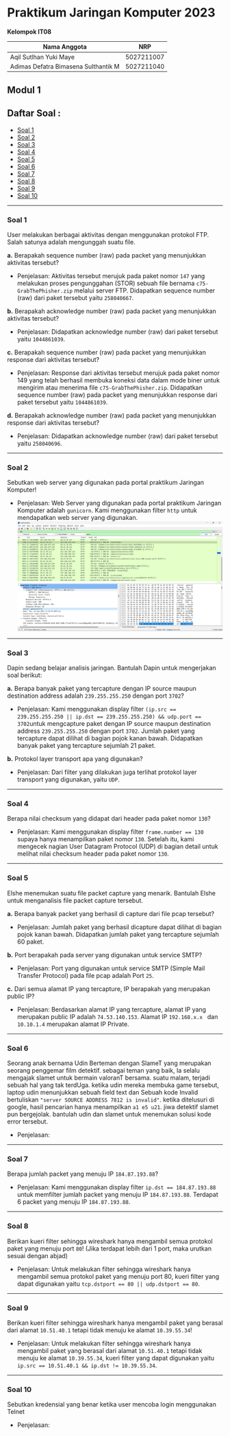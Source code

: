 # Praktikum Jaringan Komputer 2023

**Kelompok IT08**

Nama Anggota | NRP
------------------- | --------------		
Aqil Sutlhan Yuki Maye | 5027211007
Adimas Defatra Bimasena Sulthantik M | 5027211040

## Modul 1

## Daftar Soal :
- [Soal 1](#soal-1)
- [Soal 2](#soal-2)
- [Soal 3](#soal-3)
- [Soal 4](#soal-4)
- [Soal 5](#soal-5)
- [Soal 6](#soal-6)
- [Soal 7](#soal-7)
- [Soal 8](#soal-8)
- [Soal 9](#soal-9)
- [Soal 10](#soal-10)

---
### Soal 1
User melakukan berbagai aktivitas dengan menggunakan protokol FTP. Salah satunya adalah mengunggah suatu file.

**a.** Berapakah sequence number (raw) pada packet yang menunjukkan aktivitas tersebut? 
- Penjelasan:
Aktivitas tersebut merujuk pada paket nomor `147` yang melakukan proses pengunggahan (STOR) sebuah file bernama `c75-GrabThePhisher.zip` melalui server FTP. Didapatkan sequence number (raw) dari paket tersebut yaitu `258040667`.


**b.** Berapakah acknowledge number (raw) pada packet yang menunjukkan aktivitas tersebut? 
- Penjelasan:
Didapatkan acknowledge number (raw) dari paket tersebut yaitu `1044861039`.


**c.** Berapakah sequence number (raw) pada packet yang menunjukkan response dari aktivitas tersebut?
- Penjelasan:
Response dari aktivitas tersebut merujuk pada paket nomor 149 yang telah berhasil membuka koneksi data dalam mode biner untuk mengirim atau menerima file `c75-GrabThePhisher.zip`. Didapatkan sequence number (raw) pada packet yang menunjukkan response dari paket tersebut yaitu `1044861039`.


**d.** Berapakah acknowledge number (raw) pada packet yang menunjukkan response dari aktivitas tersebut?
- Penjelasan: 
Didapatkan acknowledge number (raw) dari paket tersebut yaitu `258040696`.

---
### Soal 2
Sebutkan web server yang digunakan pada portal praktikum Jaringan Komputer!
- Penjelasan:
Web Server yang digunakan pada portal praktikum Jaringan Komputer adalah `gunicorn`. Kami menggunakan filter `http` untuk mendapatkan web server yang digunakan.
![Foto](./img/2.png)

---
### Soal 3
Dapin sedang belajar analisis jaringan. Bantulah Dapin untuk mengerjakan soal berikut:

**a.** Berapa banyak paket yang tercapture dengan IP source maupun destination address adalah `239.255.255.250` dengan port `3702`? 
- Penjelasan:
Kami menggunakan display filter `(ip.src == 239.255.255.250 || ip.dst == 239.255.255.250) && udp.port == 3702`untuk mengcapture paket dengan IP source maupun destination address `239.255.255.250` dengan port `3702`. Jumlah paket yang tercapture dapat dilihat di bagian pojok kanan bawah. Didapatkan banyak paket yang tercapture sejumlah 21 paket.


**b.** Protokol layer transport apa yang digunakan?
- Penjelasan:
Dari filter yang dilakukan juga terlihat protokol layer transport yang digunakan, yaitu `UDP`.


---
### Soal 4
Berapa nilai checksum yang didapat dari header pada paket nomor `130`?
- Penjelasan:
Kami menggunakan display filter `frame.number == 130` supaya hanya menampilkan paket nomor `130`. Setelah itu, kami mengecek nagian User Datagram Protocol (UDP) di bagian detail untuk melihat nilai checksum header pada paket nomor `130`.

---
### Soal 5
Elshe menemukan suatu file packet capture yang menarik. Bantulah Elshe untuk menganalisis file packet capture tersebut.

**a.** Berapa banyak packet yang berhasil di capture dari file pcap tersebut?
- Penjelasan:
Jumlah paket yang berhasil dicapture dapat dilihat di bagian pojok kanan bawah. Didapatkan jumlah paket yang tercapture sejumlah 60 paket.


**b.** Port berapakah pada server yang digunakan untuk service SMTP? 
- Penjelasan:
Port yang digunakan untuk service SMTP (Simple Mail Transfer Protocol) pada file pcap adalah Port `25`.


**c.** Dari semua alamat IP yang tercapture, IP berapakah yang merupakan public IP?
- Penjelasan:
Berdasarkan alamat IP yang tercapture, alamat IP yang merupakan public IP adalah `74.53.140.153`. Alamat IP `192.168.x.x ` dan `10.10.1.4` merupakan alamat IP Private.


---
### Soal 6
Seorang anak bernama Udin Berteman dengan SlameT yang merupakan seorang penggemar film detektif. sebagai teman yang baik, Ia selalu mengajak slamet untuk bermain valoranT bersama. suatu malam, terjadi sebuah hal yang tak terdUga. ketika udin mereka membuka game tersebut, laptop udin menunjukkan sebuah field text dan Sebuah kode Invalid bertuliskan `"server SOURCE ADDRESS 7812 is invalid"`. ketika ditelusuri di google, hasil pencarian hanya menampilkan `a1 e5 u21`. jiwa detektif slamet pun bergejolak. bantulah udin dan slamet untuk menemukan solusi kode error tersebut.
- Penjelasan:


---
### Soal 7
Berapa jumlah packet yang menuju IP `184.87.193.88`?
- Penjelasan:
Kami menggunakan display filter `ip.dst == 184.87.193.88` untuk memfilter jumlah packet yang menuju IP `184.87.193.88`. Terdapat 6 packet yang menuju IP `184.87.193.88`.


---
### Soal 8
Berikan kueri filter sehingga wireshark hanya mengambil semua protokol paket yang menuju port `80`! (Jika terdapat lebih dari 1 port, maka urutkan sesuai dengan abjad)
- Penjelasan:
Untuk melakukan filter sehingga wireshark hanya mengambil semua protokol paket yang menuju port 80, kueri filter yang dapat digunakan yaitu `tcp.dstport == 80 || udp.dstport == 80`.


---
### Soal 9
Berikan kueri filter sehingga wireshark hanya mengambil paket yang berasal dari alamat `10.51.40.1` tetapi tidak menuju ke alamat `10.39.55.34`!
- Penjelasan:
Untuk melakukan filter sehingga wireshark hanya mengambil paket yang berasal dari alamat `10.51.40.1` tetapi tidak menuju ke alamat `10.39.55.34`, kueri filter yang dapat digunakan yaitu `ip.src == 10.51.40.1 && ip.dst != 10.39.55.34`.

---
### Soal 10
Sebutkan kredensial yang benar ketika user mencoba login menggunakan Telnet
- Penjelasan: